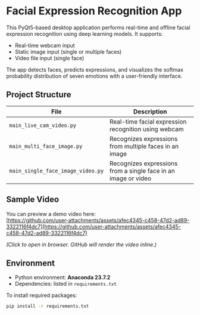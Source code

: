 # Facial Expression Recognition App

This PyQt5-based desktop application performs real-time and offline facial expression recognition using deep learning models. It supports:

- Real-time webcam input
- Static image input (single or multiple faces)
- Video file input (single face)

The app detects faces, predicts expressions, and visualizes the softmax probability distribution of seven emotions with a user-friendly interface.

## Project Structure

| File | Description |
|------|-------------|
| `main_live_cam_video.py` | Real-time facial expression recognition using webcam |
| `main_multi_face_image.py` | Recognizes expressions from multiple faces in an image |
| `main_single_face_image_video.py` | Recognizes expressions from a single face in an image or video |

## Sample Video

You can preview a demo video here:  
[https://github.com/user-attachments/assets/afec4345-c458-47d2-ad89-3322116f4dc7](https://github.com/user-attachments/assets/afec4345-c458-47d2-ad89-3322116f4dc7)

*(Click to open in browser. GitHub will render the video inline.)*

## Environment

- Python environment: **Anaconda 23.7.2**
- Dependencies: listed in `requirements.txt`

To install required packages:

```bash
pip install -r requirements.txt

